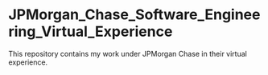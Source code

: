 # JPMorgan_Chase_Software_Engineering_Virtual_Experience
 This repository contains my work under JPMorgan Chase in their virtual experience.
